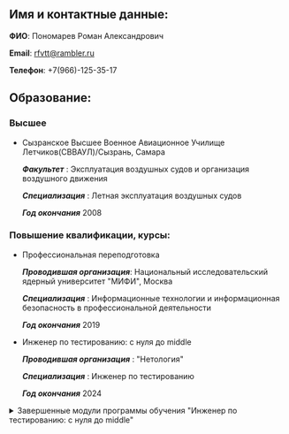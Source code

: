 ## Имя и контактные данные:
 **ФИО**: Пономарев Роман Александрович
 
 **Email**: rfvtt@rambler.ru
 
 **Телефон**: +7(966)-125-35-17

## Образование:
### Высшее
- Сызранское Высшее Военное Авиационное Училище Летчиков(СВВАУЛ)/Сызрань, Самара
  
  ***Факультет*** :
  Эксплуатация воздушных судов и организация воздушного движения
  
  ***Специализация*** :
  Летная эксплуатация воздушных судов
  
  ***Год окончания*** 2008

### Повышение квалификации, курсы:
- Профессиональная переподготовка

  ***Проводившая организация***:
  Национальный исследовательский ядерный университет "МИФИ", Москва

  ***Специализация*** :
  Информационные технологии и информационная безопасность в профессиональной деятельности

  ***Год окончания*** 2019

- Инженер по тестированию: с нуля до middle

  ***Проводившая организация*** :
  "Нетология"

  ***Специализация*** :
  Инженер по тестированию
  
  ***Год окончания*** 2024

<details>
  <summary>Завершенные модули программы обучения "Инженер по тестированию: с нуля до middle"</summary>

  [![Изображение 1](https://u.netology.ru/backend/uploads/legacy/shared_diplomas/image/315632/a198115dbd8bd7eabf90e3364aa0b8de.png)](https://u.netology.ru/backend/uploads/legacy/shared_diplomas/image/315632/a198115dbd8bd7eabf90e3364aa0b8de.png)

  [![Изображение 2](https://u.netology.ru/backend/uploads/legacy/shared_diplomas/image/315633/316cfa9ff12e5a1c080703de73bfaa3f.png)](https://u.netology.ru/backend/uploads/legacy/shared_diplomas/image/315633/316cfa9ff12e5a1c080703de73bfaa3f.png)

  [![Изображение 3](https://u.netology.ru/backend/uploads/legacy/shared_diplomas/image/317213/f73ff8c028cebf42fe7ccaabad547868.png)](https://u.netology.ru/backend/uploads/legacy/shared_diplomas/image/317213/f73ff8c028cebf42fe7ccaabad547868.png)

  [![Изображение 4](https://u.netology.ru/backend/uploads/legacy/shared_diplomas/image/347867/e2ddf793289f51bebf6315ca153e30a1.png)](https://u.netology.ru/backend/uploads/legacy/shared_diplomas/image/347867/e2ddf793289f51bebf6315ca153e30a1.png)
</details>
  

 
